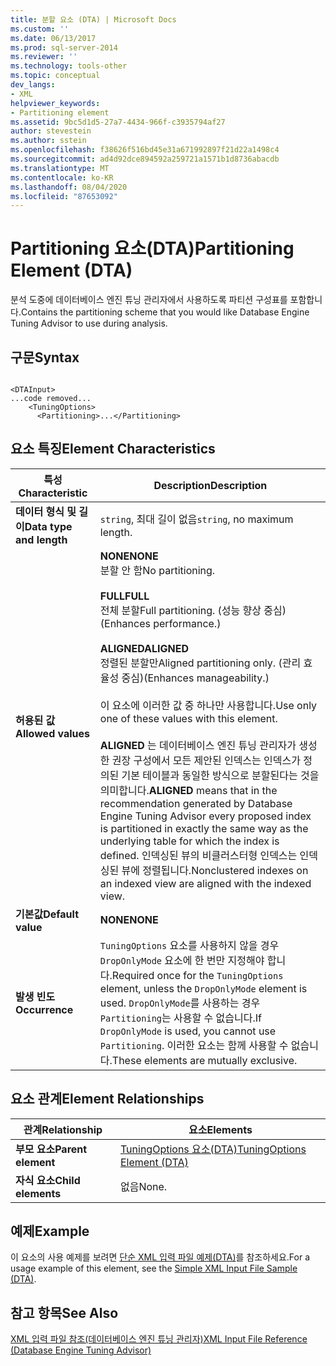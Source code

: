 ```yaml
---
title: 분할 요소 (DTA) | Microsoft Docs
ms.custom: ''
ms.date: 06/13/2017
ms.prod: sql-server-2014
ms.reviewer: ''
ms.technology: tools-other
ms.topic: conceptual
dev_langs:
- XML
helpviewer_keywords:
- Partitioning element
ms.assetid: 9bc5d1d5-27a7-4434-966f-c3935794af27
author: stevestein
ms.author: sstein
ms.openlocfilehash: f38626f516bd45e31a671992897f21d22a1498c4
ms.sourcegitcommit: ad4d92dce894592a259721a1571b1d8736abacdb
ms.translationtype: MT
ms.contentlocale: ko-KR
ms.lasthandoff: 08/04/2020
ms.locfileid: "87653092"
---
```

# <a name="partitioning-element-dta"></a><span data-ttu-id="d20f3-102">Partitioning 요소(DTA)</span><span class="sxs-lookup"><span data-stu-id="d20f3-102">Partitioning Element (DTA)</span></span>
  <span data-ttu-id="d20f3-103">분석 도중에 데이터베이스 엔진 튜닝 관리자에서 사용하도록 파티션 구성표를 포함합니다.</span><span class="sxs-lookup"><span data-stu-id="d20f3-103">Contains the partitioning scheme that you would like Database Engine Tuning Advisor to use during analysis.</span></span>  
  
## <a name="syntax"></a><span data-ttu-id="d20f3-104">구문</span><span class="sxs-lookup"><span data-stu-id="d20f3-104">Syntax</span></span>  
  
```  
  
<DTAInput>  
...code removed...  
    <TuningOptions>  
      <Partitioning>...</Partitioning>  
```  
  
## <a name="element-characteristics"></a><span data-ttu-id="d20f3-105">요소 특징</span><span class="sxs-lookup"><span data-stu-id="d20f3-105">Element Characteristics</span></span>  
  
|<span data-ttu-id="d20f3-106">특성</span><span class="sxs-lookup"><span data-stu-id="d20f3-106">Characteristic</span></span>|<span data-ttu-id="d20f3-107">Description</span><span class="sxs-lookup"><span data-stu-id="d20f3-107">Description</span></span>|  
|--------------------|-----------------|  
|<span data-ttu-id="d20f3-108">**데이터 형식 및 길이**</span><span class="sxs-lookup"><span data-stu-id="d20f3-108">**Data type and length**</span></span>|<span data-ttu-id="d20f3-109">`string`, 최대 길이 없음</span><span class="sxs-lookup"><span data-stu-id="d20f3-109">`string`, no maximum length.</span></span>|  
|<span data-ttu-id="d20f3-110">**허용된 값**</span><span class="sxs-lookup"><span data-stu-id="d20f3-110">**Allowed values**</span></span>|<span data-ttu-id="d20f3-111">**NONE**</span><span class="sxs-lookup"><span data-stu-id="d20f3-111">**NONE**</span></span><br /> <span data-ttu-id="d20f3-112">분할 안 함</span><span class="sxs-lookup"><span data-stu-id="d20f3-112">No partitioning.</span></span><br /><br /> <span data-ttu-id="d20f3-113">**FULL**</span><span class="sxs-lookup"><span data-stu-id="d20f3-113">**FULL**</span></span><br /> <span data-ttu-id="d20f3-114">전체 분할</span><span class="sxs-lookup"><span data-stu-id="d20f3-114">Full partitioning.</span></span> <span data-ttu-id="d20f3-115">(성능 향상 중심)</span><span class="sxs-lookup"><span data-stu-id="d20f3-115">(Enhances performance.)</span></span><br /><br /> <span data-ttu-id="d20f3-116">**ALIGNED**</span><span class="sxs-lookup"><span data-stu-id="d20f3-116">**ALIGNED**</span></span><br /> <span data-ttu-id="d20f3-117">정렬된 분할만</span><span class="sxs-lookup"><span data-stu-id="d20f3-117">Aligned partitioning only.</span></span> <span data-ttu-id="d20f3-118">(관리 효율성 중심)</span><span class="sxs-lookup"><span data-stu-id="d20f3-118">(Enhances manageability.)</span></span><br /><br /> <span data-ttu-id="d20f3-119">이 요소에 이러한 값 중 하나만 사용합니다.</span><span class="sxs-lookup"><span data-stu-id="d20f3-119">Use only one of these values with this element.</span></span><br /><br /> <span data-ttu-id="d20f3-120">**ALIGNED** 는 데이터베이스 엔진 튜닝 관리자가 생성한 권장 구성에서 모든 제안된 인덱스는 인덱스가 정의된 기본 테이블과 동일한 방식으로 분할된다는 것을 의미합니다.</span><span class="sxs-lookup"><span data-stu-id="d20f3-120">**ALIGNED** means that in the recommendation generated by Database Engine Tuning Advisor every proposed index is partitioned in exactly the same way as the underlying table for which the index is defined.</span></span> <span data-ttu-id="d20f3-121">인덱싱된 뷰의 비클러스터형 인덱스는 인덱싱된 뷰에 정렬됩니다.</span><span class="sxs-lookup"><span data-stu-id="d20f3-121">Nonclustered indexes on an indexed view are aligned with the indexed view.</span></span>|  
|<span data-ttu-id="d20f3-122">**기본값**</span><span class="sxs-lookup"><span data-stu-id="d20f3-122">**Default value**</span></span>|<span data-ttu-id="d20f3-123">**NONE**</span><span class="sxs-lookup"><span data-stu-id="d20f3-123">**NONE**</span></span>|  
|<span data-ttu-id="d20f3-124">**발생 빈도**</span><span class="sxs-lookup"><span data-stu-id="d20f3-124">**Occurrence**</span></span>|<span data-ttu-id="d20f3-125">`TuningOptions` 요소를 사용하지 않을 경우 `DropOnlyMode` 요소에 한 번만 지정해야 합니다.</span><span class="sxs-lookup"><span data-stu-id="d20f3-125">Required once for the `TuningOptions` element, unless the `DropOnlyMode` element is used.</span></span> <span data-ttu-id="d20f3-126">`DropOnlyMode`를 사용하는 경우 `Partitioning`는 사용할 수 없습니다.</span><span class="sxs-lookup"><span data-stu-id="d20f3-126">If `DropOnlyMode` is used, you cannot use `Partitioning`.</span></span> <span data-ttu-id="d20f3-127">이러한 요소는 함께 사용할 수 없습니다.</span><span class="sxs-lookup"><span data-stu-id="d20f3-127">These elements are mutually exclusive.</span></span>|  
  
## <a name="element-relationships"></a><span data-ttu-id="d20f3-128">요소 관계</span><span class="sxs-lookup"><span data-stu-id="d20f3-128">Element Relationships</span></span>  
  
|<span data-ttu-id="d20f3-129">관계</span><span class="sxs-lookup"><span data-stu-id="d20f3-129">Relationship</span></span>|<span data-ttu-id="d20f3-130">요소</span><span class="sxs-lookup"><span data-stu-id="d20f3-130">Elements</span></span>|  
|------------------|--------------|  
|<span data-ttu-id="d20f3-131">**부모 요소**</span><span class="sxs-lookup"><span data-stu-id="d20f3-131">**Parent element**</span></span>|[<span data-ttu-id="d20f3-132">TuningOptions 요소&#40;DTA&#41;</span><span class="sxs-lookup"><span data-stu-id="d20f3-132">TuningOptions Element &#40;DTA&#41;</span></span>](tuningoptions-element-dta.md)|  
|<span data-ttu-id="d20f3-133">**자식 요소**</span><span class="sxs-lookup"><span data-stu-id="d20f3-133">**Child elements**</span></span>|<span data-ttu-id="d20f3-134">없음</span><span class="sxs-lookup"><span data-stu-id="d20f3-134">None.</span></span>|  
  
## <a name="example"></a><span data-ttu-id="d20f3-135">예제</span><span class="sxs-lookup"><span data-stu-id="d20f3-135">Example</span></span>  
 <span data-ttu-id="d20f3-136">이 요소의 사용 예제를 보려면 [단순 XML 입력 파일 예제&#40;DTA&#41;](simple-xml-input-file-sample-dta.md)를 참조하세요.</span><span class="sxs-lookup"><span data-stu-id="d20f3-136">For a usage example of this element, see the [Simple XML Input File Sample &#40;DTA&#41;](simple-xml-input-file-sample-dta.md).</span></span>  
  
## <a name="see-also"></a><span data-ttu-id="d20f3-137">참고 항목</span><span class="sxs-lookup"><span data-stu-id="d20f3-137">See Also</span></span>  
 [<span data-ttu-id="d20f3-138">XML 입력 파일 참조&#40;데이터베이스 엔진 튜닝 관리자&#41;</span><span class="sxs-lookup"><span data-stu-id="d20f3-138">XML Input File Reference &#40;Database Engine Tuning Advisor&#41;</span></span>](xml-input-file-reference-database-engine-tuning-advisor.md)  
  
  
